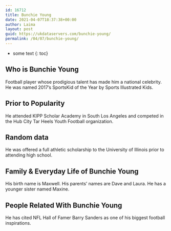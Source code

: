 ```yaml
---
id: 16712
title: Bunchie Young
date: 2021-04-07T18:37:38+00:00
author: Laima
layout: post
guid: https://ukdataservers.com/bunchie-young/
permalink: /04/07/bunchie-young/
---
```


* some text
{: toc}


## Who is Bunchie Young
                  
                  
                  
Football player whose prodigious talent has made him a national celebrity. He was named 2017&#8217;s SportsKid of the Year by Sports Illustrated Kids. 
                  
              
            
              
            
                
                
                
## Prior to Popularity
                  
                  
                  
He attended KIPP Scholar Academy in South Los Angeles and competed in the Hub City Tar Heels Youth Football organization. 
                  
              
            
              
            
                
                
                
## Random data
                  
                  
                  
He was offered a full athletic scholarship to the University of Illinois prior to attending high school. 
                  
              
            
              
            
                
                
                
## Family & Everyday Life of Bunchie Young
                  
                  
                  
His birth name is Maxwell. His parents&#8217; names are Dave and Laura. He has a younger sister named Maxine. 
                  
              
            
              
            
                
                
                
## People Related With Bunchie Young
                  
                  
                  
He has cited NFL Hall of Famer Barry Sanders as one of his biggest football inspirations. 
                  
              
            
              
            
                
              
            
              
              
            
            
              
            
          
          
          